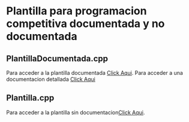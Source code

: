 # Plantilla para programacion competitiva documentada y no documentada
## PlantillaDocumentada.cpp
Para acceder a la plantilla documentada [Click Aqui](https://github.com/MrMich34/Competitiva/blob/main/PlantillaDocumentada.cpp).
Para acceder a una documentacion detallada [ Click Aqui](https://github.com/MrMich34/Competitiva/blob/main/documentacion.md)
## Plantilla.cpp
Para acceder a la plantilla sin documentacion[Click Aqui](https://github.com/MrMich34/Competitiva/blob/main/Plantilla.cpp).

